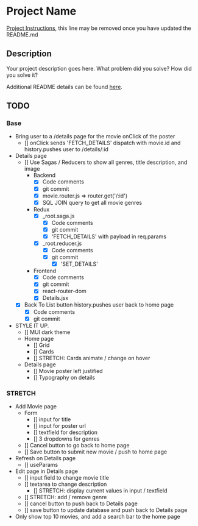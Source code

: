 # Project Name

[Project Instructions](./INSTRUCTIONS.md), this line may be removed once you have updated the README.md

## Description

Your project description goes here. What problem did you solve? How did you solve it?

Additional README details can be found [here](https://github.com/PrimeAcademy/readme-template/blob/master/README.md).

## TODO

### Base

- Bring user to a /details page for the movie onClick of the poster
    - [] onClick sends 'FETCH_DETAILS' dispatch with movie.id and history.pushes user to /details/:id
- Details page
    - [] Use Sagas / Reducers to show all genres, title description, and image
        - Backend
            - [x] Code comments
            - [x] git commit
            - [x] movie.router.js => router.get('/:id')
            - [x] SQL JOIN query to get all movie genres
        - Redux
            - [x] _root.saga.js
                - [x] Code comments
                - [x] git commit
                - [x] 'FETCH_DETAILS' with payload in req.params
            - [x] _root.reducer.js
                - [x] Code comments
                - [x] git commit
                    - [x] 'SET_DETAILS'
        - Frontend
            - [x] Code comments
            - [x] git commit
            - [x] react-router-dom
            - [x] Details.jsx
    - [x] Back To List button history.pushes user back to home page
        - [x] Code comments
        - [x] git commit

- STYLE IT UP. 
    - [] MUI dark theme
    - Home page
        - [] Grid
        - [] Cards
        - [] STRETCH: Cards animate / change on hover
    - Details page
        - [] Movie poster left justified
        - [] Typography on details

### STRETCH

- Add Movie page
    - Form
        - [] input for title
        - [] input for poster url
        - [] textfield for description
        - [] 3 dropdowns for genres
    - [] Cancel button to go back to home page
    - [] Save button to submit new movie / push to home page
- Refresh on Details page
    - [] useParams
- Edit page in Details page
    - [] input field to change movie title
    - [] textarea to change description
        - [] STRETCH: display current values in input / textfield
    - [] STRETCH: add / remove genre
    - [] cancel button to push back to Details page
    - [] save button to update database and push back to Details page
- Only show top 10 movies, and add a search bar to the home page
